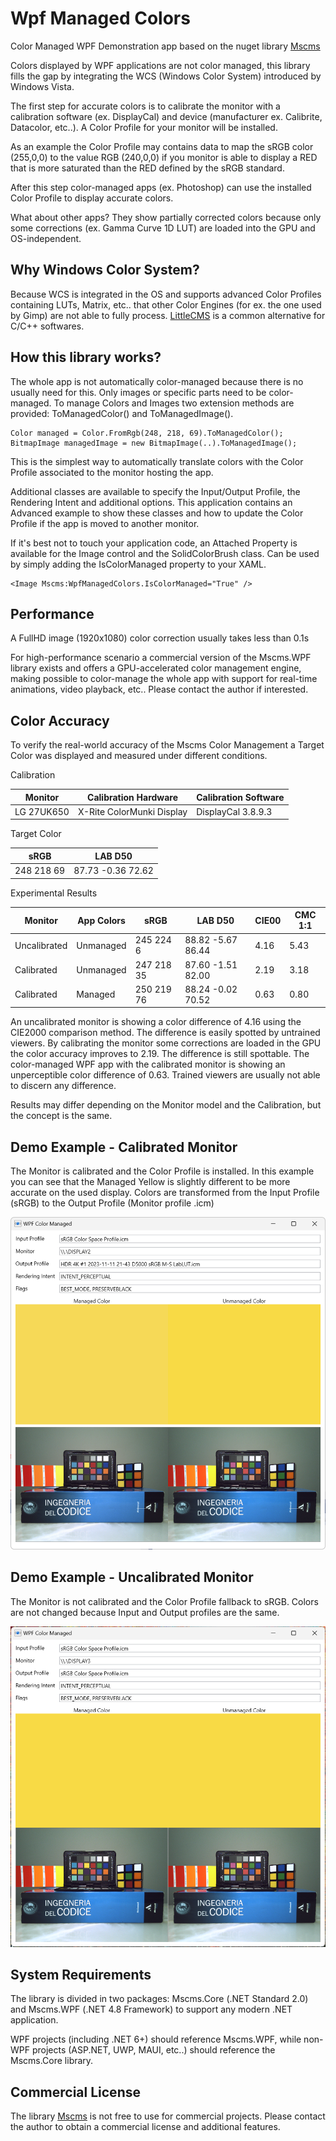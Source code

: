 # Wpf Managed Colors

Color Managed WPF Demonstration app based on the nuget library [Mscms](https://www.nuget.org/packages/Mscms.WPF)

Colors displayed by WPF applications are not color managed, this library fills the gap by integrating the WCS (Windows Color System) introduced by Windows Vista.

The first step for accurate colors is to calibrate the monitor with a calibration software (ex. DisplayCal) and device (manufacturer ex. Calibrite, Datacolor, etc..). A Color Profile for your monitor will be installed.

As an example the Color Profile may contains data to map the sRGB color (255,0,0) to the value RGB (240,0,0) if you monitor is able to display a RED that is more saturated than the RED defined by the sRGB standard.

After this step color-managed apps (ex. Photoshop) can use the installed Color Profile to display accurate colors.

What about other apps? They show partially corrected colors because only some corrections (ex. Gamma Curve 1D LUT) are loaded into the GPU and OS-independent.

## Why Windows Color System?

Because WCS is integrated in the OS and supports advanced Color Profiles containing LUTs, Matrix, etc.. that other Color Engines (for ex. the one used by Gimp) are not able to fully process. [LittleCMS](https://www.littlecms.com) is a common alternative for C/C++ softwares.

## How this library works?

The whole app is not automatically color-managed because there is no usually need for this. Only images or specific parts need to be color-managed. To manage Colors and Images two extension methods are provided: ToManagedColor() and ToManagedImage().

```
Color managed = Color.FromRgb(248, 218, 69).ToManagedColor();
BitmapImage managedImage = new BitmapImage(..).ToManagedImage();
```

This is the simplest way to automatically translate colors with the Color Profile associated to the monitor hosting the app.

Additional classes are available to specify the Input/Output Profile, the Rendering Intent and additional options.
This application contains an Advanced example to show these classes and how to update the Color Profile if the app is moved to another monitor.

If it's best not to touch your application code, an Attached Property is available for the Image control and the SolidColorBrush class.
Can be used by simply adding the IsColorManaged property to your XAML.

```
<Image Mscms:WpfManagedColors.IsColorManaged="True" />
```

## Performance

A FullHD image (1920x1080) color correction usually takes less than 0.1s

For high-performance scenario a commercial version of the Mscms.WPF library exists and offers a GPU-accelerated color management engine, making possible to color-manage the whole app with support for real-time animations, video playback, etc.. Please contact the author if interested.

## Color Accuracy

To verify the real-world accuracy of the Mscms Color Management a Target Color was displayed and measured under different conditions.

Calibration

| Monitor  | Calibration Hardware | Calibration Software |
| ------------- | ------------- | ------------- |
| LG 27UK650  | X-Rite ColorMunki Display  | DisplayCal 3.8.9.3  |

Target Color

| sRGB  | LAB D50  |
| ------------- | ------------- |
| 248 218 69  | 87.73 -0.36 72.62  |

Experimental Results

| Monitor  | App Colors | sRGB | LAB D50 | CIE00 | CMC 1:1 |
| ------------- | ------------- | ------------- | ------------- | ------------- | ------------- |
| Uncalibrated  | Unmanaged  | 245 224 6  | 88.82 -5.67 86.44  | 4.16  | 5.43  |
| Calibrated  | Unmanaged  | 247 218 35  | 87.60 -1.51 82.00  | 2.19  | 3.18  |
| Calibrated  | Managed  | 250 219 76  | 88.24 -0.02 70.52  | 0.63  | 0.80  |

An uncalibrated monitor is showing a color difference of 4.16 using the CIE2000 comparison method. The difference is easily spotted by untrained viewers.
By calibrating the monitor some corrections are loaded in the GPU the color accuracy improves to 2.19. The difference is still spottable.
The color-managed WPF app with the calibrated monitor is showing an unperceptible color difference of 0.63. Trained viewers are usually not able to discern any difference.

Results may differ depending on the Monitor model and the Calibration, but the concept is the same.

## Demo Example - Calibrated Monitor

The Monitor is calibrated and the Color Profile is installed. In this example you can see that the Managed Yellow is slightly different to be more accurate on the used display. Colors are transformed from the Input Profile (sRGB) to the Output Profile (Monitor profile .icm)

![alt text](docs/screen1.png)

## Demo Example - Uncalibrated Monitor

The Monitor is not calibrated and the Color Profile fallback to sRGB. Colors are not changed because Input and Output profiles are the same.

![alt text](docs/screen2.png)

## System Requirements

The library is divided in two packages: Mscms.Core (.NET Standard 2.0) and Mscms.WPF (.NET 4.8 Framework) to support any modern .NET application.

WPF projects (including .NET 6+) should reference Mscms.WPF, while non-WPF projects (ASP.NET, UWP, MAUI, etc..) should reference the Mscms.Core library.

## Commercial License

The library [Mscms](https://www.nuget.org/packages/Mscms.WPF) is not free to use for commercial projects. Please contact the author to obtain a commercial license and additional features.